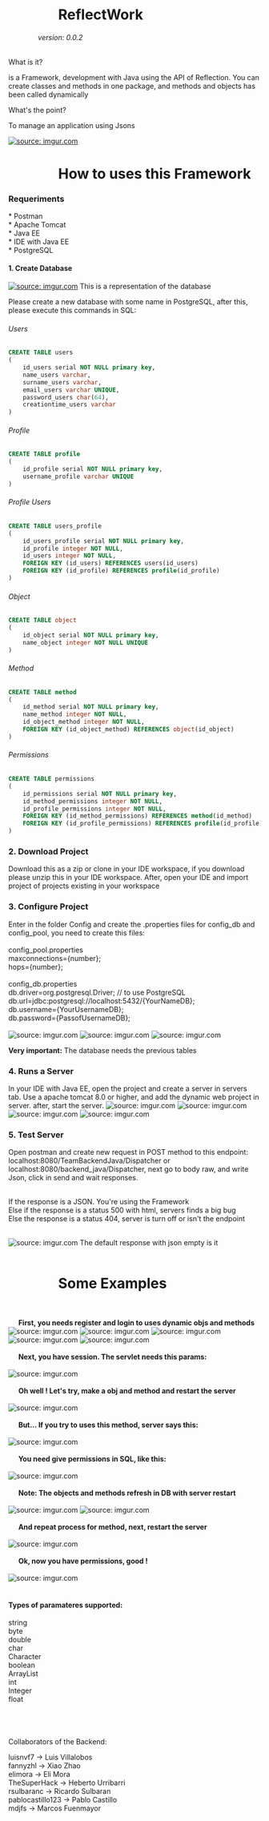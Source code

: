 <h1>&nbsp;&nbsp;&nbsp;&nbsp;&nbsp;&nbsp;&nbsp;&nbsp;&nbsp;&nbsp;&nbsp;&nbsp;&nbsp;&nbsp;&nbsp;ReflectWork</h1>
<h6>&nbsp;&nbsp;&nbsp;&nbsp;&nbsp;&nbsp;&nbsp;&nbsp;&nbsp;&nbsp;&nbsp;&nbsp;&nbsp;&nbsp;&nbsp;version: 0.0.2</h6>

<p>What is it?

is a Framework, development with Java using the API of Reflection. You can create classes and methods in one package, and methods and objects has been called dynamically

What's the point?

To manage an application using Jsons</p>


<a href="https://imgur.com/3wKj1iq"><img src="https://i.imgur.com/3wKj1iq.png" title="source: imgur.com" /></a>

<h1>&nbsp;&nbsp;&nbsp;&nbsp;&nbsp;&nbsp;&nbsp;&nbsp;&nbsp;&nbsp;&nbsp;&nbsp;&nbsp;&nbsp;&nbsp;How to uses this Framework</h1>

<h3>Requeriments</h3>
 * Postman </br>
 * Apache Tomcat </br>
 * Java EE </br>
 * IDE with Java EE  </br>
 * PostgreSQL </br>

<h4>1. Create Database</h4>

<a href="https://imgur.com/3T0XAsU"><img src="https://i.imgur.com/3T0XAsU.png" title="source: imgur.com" /></a>
This is a representation of the database


Please create a new database with some name in PostgreSQL, after this, please execute this commands in SQL:

<h6>Users</h6>

```sql
CREATE TABLE users
(
    id_users serial NOT NULL primary key,
    name_users varchar,
    surname_users varchar,
    email_users varchar UNIQUE,
    password_users char(64),
    creationtime_users varchar
)
```
<h6>Profile</h6>

```sql
CREATE TABLE profile
(
    id_profile serial NOT NULL primary key,
    username_profile varchar UNIQUE
)
```

<h6>Profile Users</h6>

```sql
CREATE TABLE users_profile
(
    id_users_profile serial NOT NULL primary key,
    id_profile integer NOT NULL,
    id_users integer NOT NULL,
    FOREIGN KEY (id_users) REFERENCES users(id_users)
    FOREIGN KEY (id_profile) REFERENCES profile(id_profile)
)
```
<h6>Object</h6>

```sql
CREATE TABLE object
(
    id_object serial NOT NULL primary key,
    name_object integer NOT NULL UNIQUE
)
```

<h6>Method</h6>

```sql
CREATE TABLE method
(
    id_method serial NOT NULL primary key,
    name_method integer NOT NULL,
    id_object_method integer NOT NULL,
    FOREIGN KEY (id_object_method) REFERENCES object(id_object)
)
```

<h6>Permissions</h6>

```sql
CREATE TABLE permissions
(
    id_permissions serial NOT NULL primary key,
    id_method_permissions integer NOT NULL,
    id_profile_permissions integer NOT NULL,
    FOREIGN KEY (id_method_permissions) REFERENCES method(id_method)
    FOREIGN KEY (id_profile_permissions) REFERENCES profile(id_profile)
)
```
<h3>2. Download Project </h3>

Download this as a zip or clone in your IDE workspace, if you download please unzip this in your IDE workspace. After, open your IDE and import project of projects existing in your workspace

<h3> 3. Configure Project </h3>

Enter in the folder Config and create the .properties files for config_db and config_pool, you need to create this files:<br/><br/>
config_pool.properties<br/>
maxconnections={number};<br/>
hops={number};<br/><br/>
config_db.properties<br/>
db.driver=org.postgresql.Driver; // to use PostgreSQL<br/>
db.url=jdbc:postgresql://localhost:5432/{YourNameDB};<br/>
db.username={YourUsernameDB};<br/>
db.password={PassofUsernameDB};<br/><br/>
<img src="https://i.imgur.com/gq6Tfjo.png" title="source: imgur.com" />
<img src="https://i.imgur.com/epRaDT5.png" title="source: imgur.com" />
<img src="https://i.imgur.com/ESydrHJ.png" title="source: imgur.com" />

<b>Very important:</b> The database needs the previous tables

<h3> 4. Runs a Server </h3>

In your IDE with Java EE, open the project and create a server in servers tab. Use a apache tomcat 8.0 or higher, and add the dynamic web project in server. after, start the server.
<img src="https://i.imgur.com/gJXfszv.png" title="source: imgur.com" />
<img src="https://i.imgur.com/JtwcJA3.png" title="source: imgur.com" />
<img src="https://i.imgur.com/SoSb0Xo.png" title="source: imgur.com" />
<img src="https://i.imgur.com/mahaCuo.png" title="source: imgur.com" />

<h3> 5. Test Server </h3>

Open postman and create new request in POST method to this endpoint: localhost:8080/TeamBackendJava/Dispatcher or localhost:8080/backend_java/Dispatcher, next go to body raw, and write Json, click in send and wait responses. <br/> <br/>

If the response is a JSON. You're using the Framework <br/>
Else if the response is a status 500 with html, servers finds a big bug  <br/>
Else the response is a status 404, server is turn off or isn't the endpoint  <br/><br/>

<img src="https://i.imgur.com/i0RMDiW.png" title="source: imgur.com" />
The default response with json empty is it <br/><br/>
<h1>&nbsp;&nbsp;&nbsp;&nbsp;&nbsp;&nbsp;&nbsp;&nbsp;&nbsp;&nbsp;&nbsp;&nbsp;&nbsp;&nbsp;&nbsp;Some Examples</h1>
<br/><br/><b>&nbsp;&nbsp;&nbsp;&nbsp;&nbsp;&nbsp;First, you needs register and login to uses dynamic objs and methods</b><br/>
<img src="https://i.imgur.com/nlIF8bj.png" title="source: imgur.com" />
<img src="https://i.imgur.com/txy7TB3.png" title="source: imgur.com" />
<img src="https://i.imgur.com/InpbAXm.png" title="source: imgur.com" />
<img src="https://i.imgur.com/qXkSJCM.png" title="source: imgur.com" />
<img src="https://i.imgur.com/9ygazdO.png" title="source: imgur.com" />
<br/><br/><b>&nbsp;&nbsp;&nbsp;&nbsp;&nbsp;&nbsp;Next, you have session. The servlet needs this params:</b><br/><br/>
<img src="https://i.imgur.com/SEkYjva.png" title="source: imgur.com" />
<br/><br/><b>&nbsp;&nbsp;&nbsp;&nbsp;&nbsp;&nbsp;Oh well ! Let's try, make a obj and method and restart the server</b><br/><br/>
<img src="https://i.imgur.com/d1OBeDn.png" title="source: imgur.com" />
<br/><br/><b>&nbsp;&nbsp;&nbsp;&nbsp;&nbsp;&nbsp;But... If you try to uses this method, server says this:</b><br/><br/>
<img src="https://i.imgur.com/Fz2ssSz.png" title="source: imgur.com" />
<br/><br/><b>&nbsp;&nbsp;&nbsp;&nbsp;&nbsp;&nbsp;You need give permissions in SQL, like this:</b><br/><br/>
<img src="https://i.imgur.com/7Ykk6io.png" title="source: imgur.com" />
<br/><br/><b>&nbsp;&nbsp;&nbsp;&nbsp;&nbsp;&nbsp;Note: The objects and methods refresh in DB with server restart</b><br/><br/>
<img src="https://i.imgur.com/ToIfCIX.png" title="source: imgur.com" />
<img src="https://i.imgur.com/Sp8y6JN.png" title="source: imgur.com" />
<br/><br/><b>&nbsp;&nbsp;&nbsp;&nbsp;&nbsp;&nbsp;And repeat process for method, next, restart the server</b><br/><br/>
<img src="https://i.imgur.com/CvlFJxu.png" title="source: imgur.com" />
<br/><br/><b>&nbsp;&nbsp;&nbsp;&nbsp;&nbsp;&nbsp;Ok, now you have permissions, good !</b><br/><br/>
<img src="https://i.imgur.com/icFS1ov.png" title="source: imgur.com" /> <br/><br/>

<h4>Types of paramateres supported:</h4>
string<br/>
byte<br/>
double<br/>
char<br/>
Character<br/>
boolean<br/>
ArrayList<br/>
int<br/>
Integer<br/>
float<br/>


<br/>
<br/>
<br/>
<br/>
Collaborators of the Backend:

luisnvf7 -> Luis Villalobos <br/>
fannyzhl -> Xiao Zhao <br/>
elimora -> Eli Mora <br/>
TheSuperHack -> Heberto Urribarri <br/>
rsulbaranc -> Ricardo Sulbaran <br/>
pablocastillo123 -> Pablo Castillo <br/>
mdjfs -> Marcos Fuenmayor
